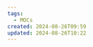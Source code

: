 ```yaml
---
tags:
  - MOCs
created: 2024-08-26T09:59
updated: 2024-08-26T10:22
---
```

```folder-index-content
```